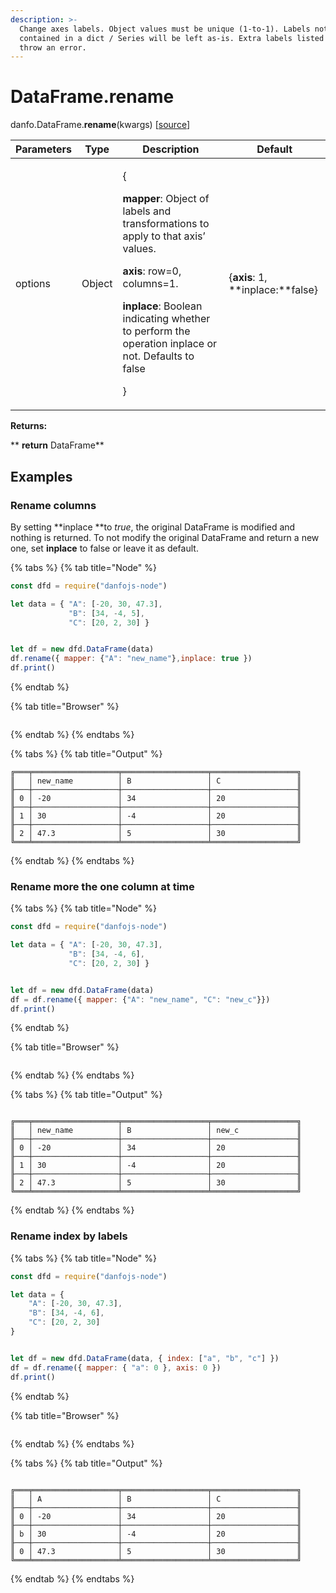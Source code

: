 ```yaml
---
description: >-
  Change axes labels. Object values must be unique (1-to-1). Labels not
  contained in a dict / Series will be left as-is. Extra labels listed don’t
  throw an error.
---
```


# DataFrame.rename

danfo.DataFrame.**rename**(kwargs) \[[source](https://github.com/opensource9ja/danfojs/blob/cf5c7ae3a009458e61eedd18d9c9b5b6b10d5276/danfojs/src/core/frame.js#L125)]

| Parameters | Type   | Description                                                                                                                                                                                                                                                                                | Default                          |
| ---------- | ------ | ------------------------------------------------------------------------------------------------------------------------------------------------------------------------------------------------------------------------------------------------------------------------------------------ | -------------------------------- |
| options    | Object | <p>{</p><p><strong>mapper</strong>:  Object of labels and transformations to apply to that axis’ values.</p><p><strong>axis</strong>:  row=0, columns=1.</p><p><strong>inplace</strong>: Boolean indicating whether to perform the operation inplace or not. Defaults to false</p><p>}</p> | {**axis**: 1, **inplace:**false} |

**Returns:**

**       **return** DataFrame**

## **Examples**

### Rename columns 

By setting **inplace **to _true_, the original DataFrame is modified and nothing is returned. To not modify the original DataFrame and return a new one, set **inplace** to false or leave it as default. 

{% tabs %}
{% tab title="Node" %}
```javascript
const dfd = require("danfojs-node")

let data = { "A": [-20, 30, 47.3],
             "B": [34, -4, 5],
             "C": [20, 2, 30] }


let df = new dfd.DataFrame(data)
df.rename({ mapper: {"A": "new_name"},inplace: true })
df.print()
```
{% endtab %}

{% tab title="Browser" %}
```
```
{% endtab %}
{% endtabs %}

{% tabs %}
{% tab title="Output" %}
```
╔═══╤═══════════════════╤═══════════════════╤═══════════════════╗
║   │ new_name          │ B                 │ C                 ║
╟───┼───────────────────┼───────────────────┼───────────────────╢
║ 0 │ -20               │ 34                │ 20                ║
╟───┼───────────────────┼───────────────────┼───────────────────╢
║ 1 │ 30                │ -4                │ 20                ║
╟───┼───────────────────┼───────────────────┼───────────────────╢
║ 2 │ 47.3              │ 5                 │ 30                ║
╚═══╧═══════════════════╧═══════════════════╧═══════════════════╝
```
{% endtab %}
{% endtabs %}

### Rename more the one column at time

{% tabs %}
{% tab title="Node" %}
```javascript
const dfd = require("danfojs-node")

let data = { "A": [-20, 30, 47.3],
             "B": [34, -4, 6],
             "C": [20, 2, 30] }


let df = new dfd.DataFrame(data)
df = df.rename({ mapper: {"A": "new_name", "C": "new_c"}})
df.print()

```
{% endtab %}

{% tab title="Browser" %}
```
```
{% endtab %}
{% endtabs %}

{% tabs %}
{% tab title="Output" %}
```

╔═══╤═══════════════════╤═══════════════════╤═══════════════════╗
║   │ new_name          │ B                 │ new_c             ║
╟───┼───────────────────┼───────────────────┼───────────────────╢
║ 0 │ -20               │ 34                │ 20                ║
╟───┼───────────────────┼───────────────────┼───────────────────╢
║ 1 │ 30                │ -4                │ 20                ║
╟───┼───────────────────┼───────────────────┼───────────────────╢
║ 2 │ 47.3              │ 5                 │ 30                ║
╚═══╧═══════════════════╧═══════════════════╧═══════════════════╝
```
{% endtab %}
{% endtabs %}

### Rename index by labels

{% tabs %}
{% tab title="Node" %}
```javascript
const dfd = require("danfojs-node")

let data = {
    "A": [-20, 30, 47.3],
    "B": [34, -4, 6],
    "C": [20, 2, 30]
}


let df = new dfd.DataFrame(data, { index: ["a", "b", "c"] })
df = df.rename({ mapper: { "a": 0 }, axis: 0 })
df.print()

```
{% endtab %}

{% tab title="Browser" %}
```
```
{% endtab %}
{% endtabs %}

{% tabs %}
{% tab title="Output" %}
```

╔═══╤═══════════════════╤═══════════════════╤═══════════════════╗
║   │ A                 │ B                 │ C                 ║
╟───┼───────────────────┼───────────────────┼───────────────────╢
║ 0 │ -20               │ 34                │ 20                ║
╟───┼───────────────────┼───────────────────┼───────────────────╢
║ b │ 30                │ -4                │ 20                ║
╟───┼───────────────────┼───────────────────┼───────────────────╢
║ 0 │ 47.3              │ 5                 │ 30                ║
╚═══╧═══════════════════╧═══════════════════╧═══════════════════╝
```
{% endtab %}
{% endtabs %}
